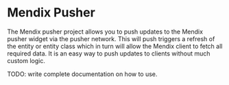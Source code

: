 # Mendix Pusher

The Mendix pusher project allows you to push updates to the Mendix pusher widget via the pusher network. This will push triggers a refresh of the entity or entity class which in turn will allow the Mendix client to fetch all required data. It is an easy way to push updates to clients without much custom logic.

TODO: write complete documentation on how to use.
